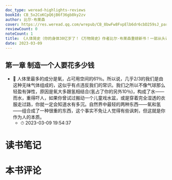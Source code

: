 ```yaml
---
doc_type: weread-highlights-reviews
bookId: CB_5x2CoKCpQ6jB6f36gb8ky2zv
author: 比尔·布莱森
cover: https://res.weread.qq.com/wrepub/CB_8bwFw8FvpElb6dr6cbD259sJ_parsecover
reviewCount: 0
noteCount: 1
title: 《人体简史（你的身体30亿岁了！《万物简史》作者比尔·布莱森重磅新书！一部从头讲到脚、从里讲到外、从30亿年前讲到今天的人体百科全书！）》
date: 2023-03-09
---
```



## 第一章 制造一个人要花多少钱


- 📌 人体里最多的成分是氧，占可用空间的61％。所以说，几乎2/3的我们是由这种无味气体组成的，这似乎有点违反我们的常识。我们之所以不像气球那么轻盈有弹性，原因是氧大多跟氢相结合(氢占了你的另外10％)，构成了水——而水，重得吓人，如果你曾试过搬动一个儿童戏水盆，或是穿着完全湿透的衣服走过路，你就一定会知道水有多沉。自然界中最轻的两种东西——氧和氢——组合成了一种很重的东西，这个事实不免让人觉得有些讽刺，但这就是你作为人的本质。 
    - ⏱ 2023-03-09 19:54:37 

# 读书笔记


# 本书评论
